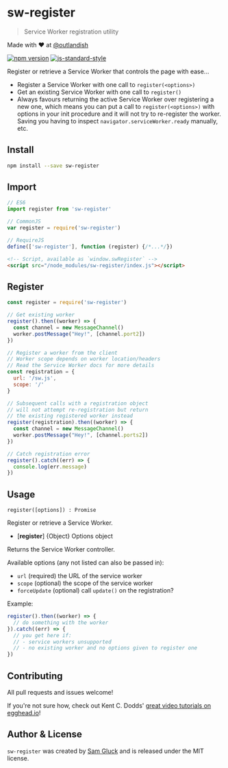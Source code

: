 # sw-register

> Service Worker registration utility


Made with ❤ at [@outlandish](http://www.twitter.com/outlandish)

<a href="http://badge.fury.io/js/sw-register"><img alt="npm version" src="https://badge.fury.io/js/sw-register.svg"></a>
[![js-standard-style](https://img.shields.io/badge/code%20style-standard-brightgreen.svg)](http://standardjs.com/)

Register or retrieve a Service Worker that controls the page with ease...

- Register a Service Worker with one call to `register(<options>)`
- Get an existing Service Worker with one call to `register()`
- Always favours returning the active Service Worker over registering a new one, which means you can put a
call to `register(<options>)` with options in your init procedure and it will not try to re-register the worker.
Saving you having to inspect `navigator.serviceWorker.ready` manually, etc.

## Install

```sh
npm install --save sw-register
```

## Import

```js
// ES6
import register from 'sw-register'

// CommonJS
var register = require('sw-register')

// RequireJS
define(['sw-register'], function (register) {/*...*/})
```

```html
<!-- Script, available as `window.swRegister` -->
<script src="/node_modules/sw-register/index.js"></script>
```

## Register

```js
const register = require('sw-register')

// Get existing worker
register().then((worker) => {
  const channel = new MessageChannel()
  worker.postMessage("Hey!", [channel.port2])
})

// Register a worker from the client
// Worker scope depends on worker location/headers
// Read the Service Worker docs for more details
const registration = {
  url: '/sw.js',
  scope: '/'
}

// Subsequent calls with a registration object
// will not attempt re-registration but return
// the existing registered worker instead
register(registration).then((worker) => {
  const channel = new MessageChannel()
  worker.postMessage("Hey!", [channel.ports2])
})

// Catch registration error
register().catch((err) => {
  console.log(err.message)
})
```

## Usage

`register([options]) : Promise`

Register or retrieve a Service Worker.

- [__register__] {Object} Options object

Returns the Service Worker controller.

Available options (any not listed can also be passed in):

- `url` (required) the URL of the service worker
- `scope` (optional) the scope of the service worker
- `forceUpdate` (optional) call `update()` on the registration?

Example:

```js
register().then((worker) => {
  // do something with the worker
}).catch((err) => {
  // you get here if:
  // - service workers unsupported
  // - no existing worker and no options given to register one
})
```

## Contributing

All pull requests and issues welcome!

If you're not sure how, check out Kent C. Dodds'
[great video tutorials on egghead.io](https://egghead.io/lessons/javascript-identifying-how-to-contribute-to-an-open-source-project-on-github)!

## Author & License

`sw-register` was created by [Sam Gluck](https://twitter.com/sdgluck) and is released under the MIT license.
